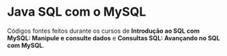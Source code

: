 # Java SQL com o MySQL
Códigos fontes feitos durante os cursos de <b>Introdução ao SQL com MySQL: Manipule e consulte dados</b> e <b>Consultas SQL: Avançando no SQL com MySQL</b>.
